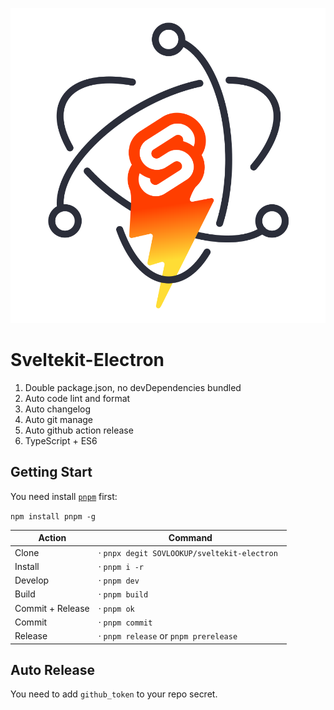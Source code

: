 <p align="center">
  <img src="static/sveltekit-electron.svg" />
</p>

# Sveltekit-Electron

1. Double package.json, no devDependencies bundled
2. Auto code lint and format
3. Auto changelog
4. Auto git manage
5. Auto github action release
6. TypeScript + ES6

## Getting Start

You need install [`pnpm`](https://github.com/pnpm/pnpm) first:

`npm install pnpm -g`

| Action           | Command                                      |
| ---------------- | -------------------------------------------- |
| Clone            | · `pnpx degit SOVLOOKUP/sveltekit-electron ` |
| Install          | · `pnpm i -r`                                |
| Develop          | · `pnpm dev`                                 |
| Build            | · `pnpm build`                               |
| Commit + Release | · `pnpm ok`                                  |
| Commit           | · `pnpm commit`                              |
| Release          | · `pnpm release` or `pnpm prerelease`        |

## Auto Release

You need to add `github_token` to your repo secret.

